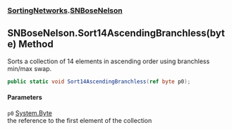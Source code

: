 ### [SortingNetworks](./SortingNetworks.md 'SortingNetworks').[SNBoseNelson](./SortingNetworks-SNBoseNelson.md 'SortingNetworks.SNBoseNelson')
## SNBoseNelson.Sort14AscendingBranchless(byte) Method
Sorts a collection of 14 elements in ascending order using branchless min/max swap.  
```csharp
public static void Sort14AscendingBranchless(ref byte p0);
```
#### Parameters
<a name='SortingNetworks-SNBoseNelson-Sort14AscendingBranchless(byte)-p0'></a>
`p0` [System.Byte](https://docs.microsoft.com/en-us/dotnet/api/System.Byte 'System.Byte')  
the reference to the first element of the collection  
  
